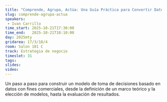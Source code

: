 ```yaml
---
title: "Comprende, Agrupa, Actúa: Una Guía Práctica para Convertir Datos en Decisiones"
slug: comprende-agrupa-actua
speakers:
 - Ivan Carrillo
time_start: 2025-10-21T17:30:00
time_end:   2025-10-21T18:10:00
day: 2025mty
gridarea: 17/3/18/4
room: Salon 101 C
track: Estrategia de negocio
timeslot: 31
tags:
slides: 
video: 
---
```


Un paso a paso para construir un modelo de toma de decisiones basado en datos con fines comerciales, desde la definición de un marco teórico y la elección de modelos, hasta la evaluación de resultados.